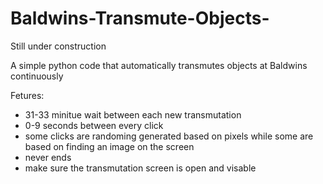 # Baldwins-Transmute-Objects-

Still under construction

A simple python code that automatically transmutes objects at Baldwins continuously

Fetures:

* 31-33 minitue wait between each new transmutation
* 0-9 seconds between every click
* some clicks are randoming generated based on pixels while some are based on finding an image on the screen
* never ends
* make sure the transmutation screen is open and visable
